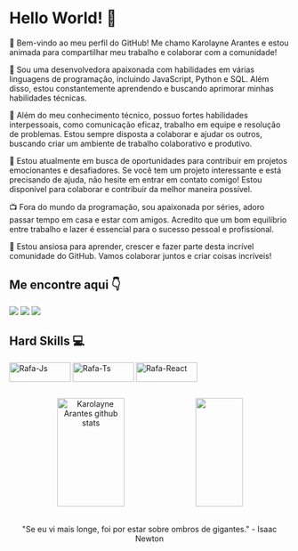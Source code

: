 # Hello World! 👋

👋 Bem-vindo ao meu perfil do GitHub! Me chamo Karolayne Arantes e estou animada para compartilhar meu trabalho e colaborar com a comunidade!

🌟 Sou uma desenvolvedora apaixonada com habilidades em várias linguagens de programação, incluindo JavaScript, Python e SQL. Além disso, estou constantemente aprendendo e buscando aprimorar minhas habilidades técnicas.

💼 Além do meu conhecimento técnico, possuo fortes habilidades interpessoais, como comunicação eficaz, trabalho em equipe e resolução de problemas. Estou sempre disposta a colaborar e ajudar os outros, buscando criar um ambiente de trabalho colaborativo e produtivo.

🚀 Estou atualmente em busca de oportunidades para contribuir em projetos emocionantes e desafiadores. Se você tem um projeto interessante e está precisando de ajuda, não hesite em entrar em contato comigo! Estou disponível para colaborar e contribuir da melhor maneira possível.

📺 Fora do mundo da programação, sou apaixonada por séries, adoro passar tempo em casa e estar com amigos. Acredito que um bom equilíbrio entre trabalho e lazer é essencial para o sucesso pessoal e profissional.

🌱 Estou ansiosa para aprender, crescer e fazer parte desta incrível comunidade do GitHub. Vamos colaborar juntos e criar coisas incríveis!

## Me encontre aqui 👇
<div> 
  <a href="https://instagram.com/karolayne_coder?igshid=OGQ5ZDc2ODk2ZA==" target="_blank"><img src="https://img.shields.io/badge/-Instagram-%23E4405F?style=for-the-badge&logo=instagram&logoColor=white" target="_blank"></a>
  <a href="https://www.linkedin.com/in/karolayne-arantes-b544b526b/" target="_blank"><img src="https://img.shields.io/badge/-LinkedIn-%230077B5?style=for-the-badge&logo=linkedin&logoColor=white" target="_blank"></a> 
   <a href = "mailto:kaaharantes.2015@gmail.com"><img src="https://img.shields.io/badge/Gmail-D14836?style=for-the-badge&logo=gmail&logoColor=white" target="_blank"></a>
</div>

## Hard Skills 💻
<div>
  <img align="center" alt="Rafa-Js" height="35" width="110" src="https://img.shields.io/badge/JavaScript-323330?style=for-the-badge&logo=javascript&logoColor=F7DF1E">
  <img align="center" alt="Rafa-Ts" height="35" width="110" src="https://img.shields.io/badge/Node.js-43853D?style=for-the-badge&logo=node.js&logoColor=white">
  <img align="center" alt="Rafa-React" height="35" width="110" src="https://img.shields.io/badge/Python-3776AB?style=for-the-badge&logo=python&logoColor=white">
</div>

##

<div align="center">  
  <img width="49%" height="195px" src="https://github-readme-stats.vercel.app/api?username=KarolayneADP&show_icons=true&count_private=true&hide_border=true&title_color=ff91a4&icon_color=ff91a4&text_color=c9d1d9&bg_color=0d1117" alt="Karolayne Arantes github stats" /> 
  <img width="41%" height="195px" src="https://github-readme-stats.vercel.app/api/top-langs/?username=KarolayneADP&layout=compact&hide_border=true&title_color=ff91a4&text_color=ff91a4&bg_color=0d1117" />
</div>

##

<p align="center">
 "Se eu vi mais longe, foi por estar sobre ombros de gigantes." - Isaac Newton
</p>




<!---
KarolayneADP/KarolayneADP is a ✨ special ✨ repository because its `README.md` (this file) appears on your GitHub profile.
You can click the Preview link to take a look at your changes.
--->

